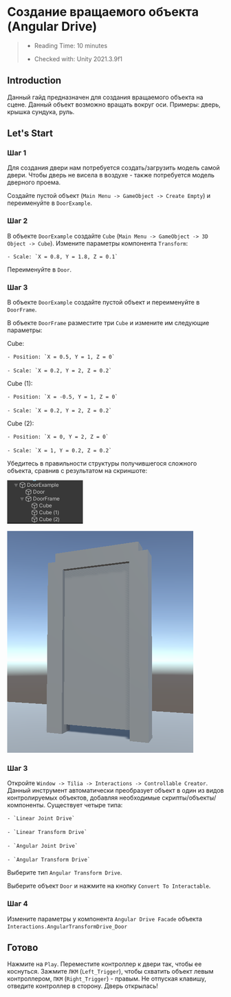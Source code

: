 # Создание вращаемого объекта (Angular Drive)

> * Reading Time: 10 minutes
>
> * Checked with: Unity 2021.3.9f1

## Introduction

Данный гайд предназначен для создания вращаемого объекта на сцене. 
Данный объект возможно вращать вокруг оси.
Примеры: дверь, крышка сундука, руль.

## Let's Start

### Шаг 1

Для создания двери нам потребуется создать/загрузить модель самой двери. 
Чтобы дверь не висела в воздухе - также потребуется модель дверного проема.

Создайте пустой объект (`Main Menu -> GameObject -> Create Empty`) и переименуйте в `DoorExample`. 

### Шаг 2

В объекте `DoorExample` создайте `Cube` (`Main Menu -> GameObject -> 3D Object -> Cube`). 
Измените параметры компонента `Transform`:

	- Scale: `X = 0.8, Y = 1.8, Z = 0.1`
	
Переименуйте в `Door`.

### Шаг 3

В объекте `DoorExample` создайте пустой объект и переименуйте в `DoorFrame`.

В объекте `DoorFrame` разместите три `Cube` и измените им следующие параметры: 

Cube:

	- Position: `X = 0.5, Y = 1, Z = 0`
	
	- Scale: `X = 0.2, Y = 2, Z = 0.2`

Cube (1):

	- Position: `X = -0.5, Y = 1, Z = 0`
	
	- Scale: `X = 0.2, Y = 2, Z = 0.2`

Cube (2):

	- Position: `X = 0, Y = 2, Z = 0`
	
	- Scale: `X = 1, Y = 0.2, Z = 0.2`


Убедитесь в правильности структуры получившегося сложного объекта, сравнив с результатом на скриншоте:

![Step 2](assets/images/_02_Hierarchy.png)

![Step 2](assets/images/_02_Door.png)

### Шаг 3

Откройте `Window -> Tilia -> Interactions -> Controllable Creator`. 
Данный инструмент автоматически преобразует объект в один из видов контролируемых объектов, добавляя необходимые скрипты/объекты/компоненты.
Существует четыре типа:
	
	- `Linear Joint Drive`
	
	- `Linear Transform Drive`
	
	- `Angular Joint Drive`
	
	- `Angular Transform Drive`
	
Выберите тип `Angular Transform Drive`.

Выберите объект `Door` и нажмите на кнопку `Convert To Interactable`.

### Шаг 4

Измените параметры у компонента `Angular Drive Facade` объекта `Interactions.AngularTransformDrive_Door`

## Готово

Нажмите на `Play`.
Переместите контроллер к двери так, чтобы ее коснуться. 
Зажмите `ЛКМ` (`Left_Trigger`), чтобы схватить объект левым контроллером, `ПКМ` (`Right_Trigger`) - правым. 
Не отпуская клавишу, отведите контроллер в сторону. Дверь открылась!



